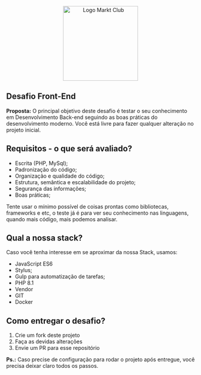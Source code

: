<p align="center">
  <img src="https://www.marktclub.com.br/images/logo_marktclub.png" width="200" alt="Logo Markt Club">
</p>

## Desafio Front-End

**Proposta:** O principal objetivo deste desafio é testar o seu conhecimento em Desenvolvimento Back-end seguindo as boas práticas do desenvolvimento moderno.
Você está livre para fazer qualquer alteração no projeto inicial.

## Requisitos - o que será avaliado?

- Escrita (PHP, MySql);
- Padronização do código;
- Organização e qualidade do código;
- Estrutura, semântica e escalabilidade do projeto;
- Segurança das informações;
- Boas práticas;

Tente usar o mínimo possível de coisas prontas como bibliotecas, frameworks e etc, o teste já é para ver seu conhecimento nas linguagens, quando mais código, mais podemos analisar.

## Qual a nossa stack?

Caso você tenha interesse em se aproximar da nossa Stack, usamos:

- JavaScript ES6
- Stylus;
- Gulp para automatização de tarefas;
- PHP 8.1
- Vendor
- GIT
- Docker

## Como entregar o desafio?

1. Crie um fork deste projeto
2. Faça as devidas alterações
3. Envie um PR para esse repositório

**Ps.:**  Caso precise de configuração para rodar o projeto após entregue, você precisa deixar claro todos os passos.
